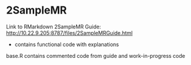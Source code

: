 # 2SampleMR

Link to RMarkdown 2SampleMR Guide: http://10.22.9.205:8787/files/2SampleMRGuide.html
- contains functional code with explanations

base.R contains commented code from guide and work-in-progress code
